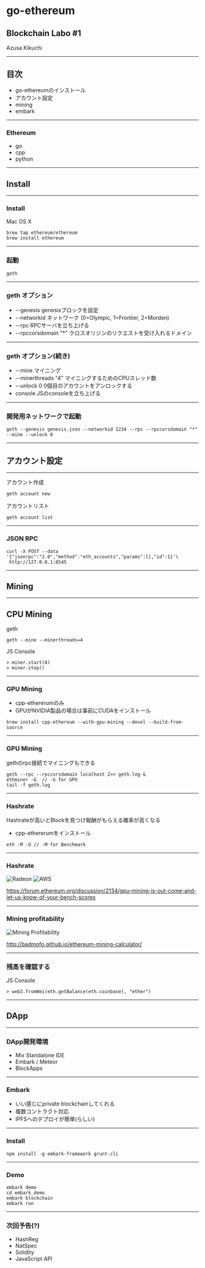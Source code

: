 
# go-ethereum
## Blockchain Labo #1

Azusa Kikuchi

---

## 目次

- go-ethereumのインストール
- アカウント設定
- mining
- embark

---

### Ethereum

* go
* cpp
* python

---

## Install

---

### Install

Mac OS X

```
brew tap ethereum/ethereum
brew install ethereum
```

---

### 起動

```
geth
```

---

### geth オプション

* --genesis   genesisブロックを設定
* --networkid ネットワーク (0=Olympic, 1=Frontier, 2=Morden)
* --rpc       RPCサーバを立ち上げる 
* --rpccorsdomain "*" クロスオリジンのリクエストを受け入れるドメイン

---

### geth オプション(続き)

* --mine      マイニング 
* --minerthreads "4" マイニングするためのCPUスレッド数
* --unlock 0  0個目のアカウントをアンロックする
* console     JSのconsoleを立ち上げる

---

### 開発用ネットワークで起動

```
geth --genesis genesis.json --networkid 1234 --rpc --rpccorsdomain "*" --mine --unlock 0
```

---

## アカウント設定

---

アカウント作成

```
geth account new
```

アカウントリスト

```
geth account list
```

---

### JSON RPC

```
curl -X POST --data '{"jsonrpc":"2.0","method":"eth_accounts","params":[],"id":1}'\
 http://127.0.0.1:8545
```

---

## Mining

---

## CPU Mining

geth

```
geth --mine --minerthreads=4
```

JS Console

```
> miner.start(8)
> miner.stop()
```

---

### GPU Mining 

- cpp-ethererumのみ
- GPUがNVIDIA製品の場合は事前にCUDAをインストール

```
brew install cpp-ethereum --with-gpu-mining --devel --build-from-source
```

---

### GPU Mining 

gethのrpc接続でマイニングもできる

```
geth --rpc --rpccorsdomain localhost 2>> geth.log &
ethminer -G  // -G for GPU
tail -f geth.log
```

---

### Hashrate

Hashrateが高いとBlockを見つけ報酬がもらえる確率が高くなる

- cpp-ethererumをインストール
```
eth -M -G // -M for Benchmark
```

---

### Hashrate

![Radeon](https://i.gyazo.com/c88114cab92821c62892888ae6e149a3.png)
![AWS](https://i.gyazo.com/c38322ed5304a44f94a6c21fd222ce16.png)

https://forum.ethereum.org/discussion/2134/gpu-mining-is-out-come-and-let-us-know-of-your-bench-scores

---

### Mining profitability

![Mining Profitability](https://i.gyazo.com/12f6d096dcc1ea4f3da488627311bbd6.png)

http://badmofo.github.io/ethereum-mining-calculator/

---

### 残高を確認する

JS Console
```
> web3.fromWei(eth.getBalance(eth.coinbase), "ether")
```

---

## DApp

---

### DApp開発環境

- Mix Standalone IDE
- Embark / Meteor
- BlockApps

---

### Embark

- いい感じにprivate blockchainしてくれる
- 複数コントラクト対応
- IPFSへのデプロイが簡単(らしい)

---

### Install

```
npm install -g embark-framework grunt-cli
```

---

### Demo

```
embark demo
cd embark_demo
embark blockchain
embark run
```

---

### 次回予告(?)

- HashReg
- NatSpec
- Solidity
- JavaScript API
